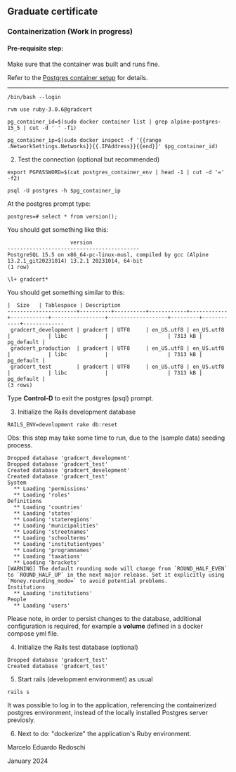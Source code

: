 ## Graduate certificate 

### Containerization (Work in progress)

#### Pre-requisite step:

Make sure that the container was built and runs fine.

Refer to the [Postgres container setup](Postgres_container_setup.md) for details.


--- 


```
/bin/bash --login 
```

```
rvm use ruby-3.0.6@gradcert
```

```
pg_container_id=$(sudo docker container list | grep alpine-postgres-15_5 | cut -d ' ' -f1)
```

```
pg_container_ip=$(sudo docker inspect -f '{{range .NetworkSettings.Networks}}{{.IPAddress}}{{end}}' $pg_container_id) 
```

2. Test the connection (optional but recommended)

```
export PGPASSWORD=$(cat postgres_container_env | head -1 | cut -d '=' -f2)
```

```
psql -U postgres -h $pg_container_ip
```

At the postgres prompt type: 

```
postgres=# select * from version();
```

You should get something like this: 

```
                    version
------------------------------------------
PostgreSQL 15.5 on x86_64-pc-linux-musl, compiled by gcc (Alpine 13.2.1_git20231014) 13.2.1 20231014, 64-bit
(1 row)
```

```
\l+ gradcert*
```

You should get something similar to this: 

```
|  Size   | Tablespace | Description 
----------------------+----------+----------+------------+------------+------------+-----------------+-------------------+---------+------------+-------------
 gradcert_development | gradcert | UTF8     | en_US.utf8 | en_US.utf8 |            | libc            |                   | 7313 kB | pg_default | 
 gradcert_production  | gradcert | UTF8     | en_US.utf8 | en_US.utf8 |            | libc            |                   | 7313 kB | pg_default | 
 gradcert_test        | gradcert | UTF8     | en_US.utf8 | en_US.utf8 |            | libc            |                   | 7313 kB | pg_default | 
(3 rows)
```

Type **Control-D** to exit the postgres (psql) prompt.

3. Initialize the Rails development database

```
RAILS_ENV=development rake db:reset
```

Obs: this step may take some time to run, due to the (sample data) seeding process.

```
Dropped database 'gradcert_development'
Dropped database 'gradcert_test'
Created database 'gradcert_development'
Created database 'gradcert_test'
System
  ** Loading 'permissions'
  ** Loading 'roles'
Definitions
  ** Loading 'countries'
  ** Loading 'states'
  ** Loading 'stateregions'
  ** Loading 'municipalities'
  ** Loading 'streetnames'
  ** Loading 'schoolterms'
  ** Loading 'institutiontypes'
  ** Loading 'programnames'
  ** Loading 'taxations'
  ** Loading 'brackets'
[WARNING] The default rounding mode will change from `ROUND_HALF_EVEN` to `ROUND_HALF_UP` in the next major release. Set it explicitly using `Money.rounding_mode=` to avoid potential problems.
Institutions
  ** Loading 'institutions'
People
  ** Loading 'users'
```

Please note, in order to persist changes to the database, additional configuration is required, for example a **volume** defined in a docker compose yml file.

4. Initialize the Rails test database (optional)

```
Dropped database 'gradcert_test'
Created database 'gradcert_test'
```

5. Start rails (development environment) as usual

```
rails s
```

It was possible to log in to the application, referencing the containerized postgres environment, instead of the locally installed Postgres server previosly.

6. Next to do: "dockerize" the application's Ruby environment. 

Marcelo Eduardo Redoschi

January 2024